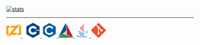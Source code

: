 [![stats](https://github-readme-stats.vercel.app/api?username=PatrickTorgerson&count_private=true&include_all_commits=true&show_icons=true&bg_color=00000000&border_color=444444&theme=dracula)](https://github.com/anuraghazra/github-readme-stats)

---

<div>
  <a href="https://ziglang.org/">
    <img src="https://github.com/devicons/devicon/blob/master/icons/zig/zig-original.svg" title="Zig" alt="Zig" width="40" height="40"/>
  </a>&nbsp;
  
  <a href="https://isocpp.org/">
    <img src="https://github.com/devicons/devicon/blob/master/icons/cplusplus/cplusplus-plain.svg" title="Zig" alt="Zig" width="40" height="40"/>
  </a>
  
  <a href="https://en.cppreference.com/w/c">
    <img src="https://github.com/devicons/devicon/blob/master/icons/c/c-plain.svg" title="C" alt="C" width="40" height="40"/>
  </a>
  
  <a href="https://cmake.org/">
    <img src="https://github.com/devicons/devicon/blob/master/icons/cmake/cmake-original.svg" title="cmake" alt="cmake" width="40" height="40"/>
  </a>
  
  <a href="https://www.java.com/en/">
    <img src="https://github.com/devicons/devicon/blob/master/icons/java/java-original.svg" title="Java" alt="Java" width="40" height="40"/>
  </a>
  
  <a href="https://git-scm.com/">
    <img src="https://github.com/devicons/devicon/blob/master/icons/git/git-original.svg" title="Git" **alt="Git" width="40" height="40"/>
  </a>
</div>
